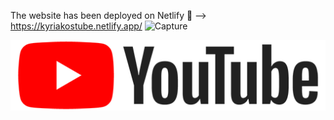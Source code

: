 The website has been deployed on Netlify 🔗 --> https://kyriakostube.netlify.app/  ![Capture](https://user-images.githubusercontent.com/43856395/115306729-e7a9b500-a170-11eb-9df9-611aed9528b1.JPG)

![Capture](https://github.com/kyriakoskolokouris/YouTube-clone/blob/master/images/logo.png)
